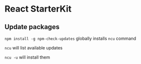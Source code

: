 React StarterKit
================

Update packages
---------------

`npm install -g npm-check-updates` globally installs `ncu` command

`ncu` will list available updates

`ncu -u` will install them